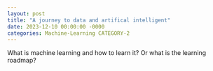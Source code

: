 ```yaml
---
layout: post
title: "A journey to data and artifical intelligent"
date: 2023-12-10 00:00:00 -0000
categories: Machine-Learning CATEGORY-2
---
```

What is machine learning and how to learn it? Or what is the learning roadmap?